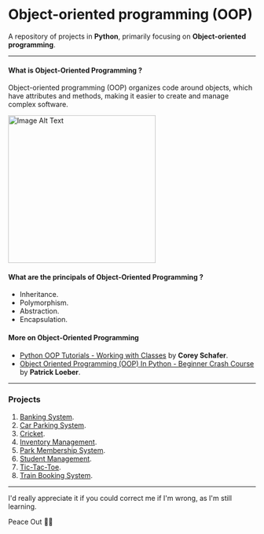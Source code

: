 # Object-oriented programming (OOP)
A repository of projects in **Python**, primarily focusing on **Object-oriented programming**.

***

#### What is Object-Oriented Programming ?  
Object-oriented programming (OOP) organizes code around objects, which have attributes and methods, making it easier to create and manage complex software.

<img src="https://github.com/SelfTaught-HamzaCodes/Object-Oriented-Programming/assets/123310424/fc25387d-f01c-4c15-9267-6b8664e5f0b8" alt="Image Alt Text" width="300" height="300">

#### What are the principals of Object-Oriented Programming ?
- Inheritance.
- Polymorphism.
- Abstraction.
- Encapsulation.

#### More on Object-Oriented Programming
- [Python OOP Tutorials - Working with Classes](https://www.youtube.com/playlist?list=PL-osiE80TeTsqhIuOqKhwlXsIBIdSeYtc) by **Corey Schafer**.
- [Object Oriented Programming (OOP) In Python - Beginner Crash Course](https://www.youtube.com/watch?v=-pEs-Bss8Wc) by **Patrick Loeber**.

***

### Projects
1. [Banking System](https://github.com/SelfTaught-HamzaCodes/Object-Oriented-Programming/tree/main/Banking-System).
2. [Car Parking System](https://github.com/SelfTaught-HamzaCodes/Object-Oriented-Programming/tree/main/Car-Parking-System).
3. [Cricket](https://github.com/SelfTaught-HamzaCodes/Object-Oriented-Programming/tree/main/Cricket).
4. [Inventory Management](https://github.com/SelfTaught-HamzaCodes/Object-Oriented-Programming/tree/main/Inventory-Management).
5. [Park Membership System](https://github.com/SelfTaught-HamzaCodes/Object-Oriented-Programming/tree/main/Park-Membership-System).
6. [Student Management](https://github.com/SelfTaught-HamzaCodes/Object-Oriented-Programming/tree/main/Student-Management).
7. [Tic-Tac-Toe](https://github.com/SelfTaught-HamzaCodes/Object-Oriented-Programming/tree/main/Tic-Tac-Toe).
8. [Train Booking System](https://github.com/SelfTaught-HamzaCodes/Object-Oriented-Programming/tree/main/Train-Booking-System).
***
I'd really appreciate it if you could correct me if I'm wrong, as I'm still learning. 

Peace Out ✌🏼
